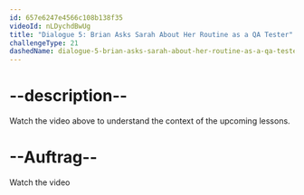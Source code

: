 ```yaml
---
id: 657e6247e4566c108b138f35
videoId: nLDychdBwUg
title: "Dialogue 5: Brian Asks Sarah About Her Routine as a QA Tester"
challengeType: 21
dashedName: dialogue-5-brian-asks-sarah-about-her-routine-as-a-qa-tester
---
```


# --description--

Watch the video above to understand the context of the upcoming lessons.

# --Auftrag--

Watch the video
